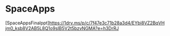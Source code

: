 # SpaceApps
[SpaceAppsFinalppt]https://1drv.ms/p/c/7f47e3c71b28a3d4/EYbi8VZ2BqVHjm0_ksb8V2AB5L8Q1o9sIB5V2t5bzvNGMA?e=h3DrRJ
